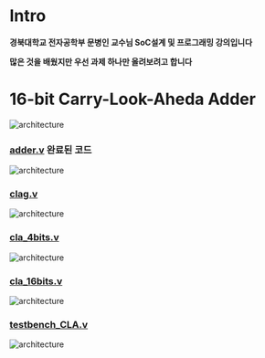 # Intro

**경북대학교 전자공학부 문병인 교수님 SoC설계 및 프로그래밍 강의입니다**

**많은 것을 배웠지만 우선 과제 하나만 올려보려고 합니다**

# 16-bit Carry-Look-Aheda Adder

![architecture](https://postfiles.pstatic.net/MjAyMDExMDdfOTAg/MDAxNjA0NzI3NDQ3OTk5.pCwRUIx0RwC1BsYKYUQA0qbViMiRRDr30Wp1k3Aqkt8g.p1n9kVQiHelIF8R7O_aGt_sUpF0repCqnmoqLMXQsgQg.PNG.qotjdrb6/image.png?type=w773)

### [adder.v](https://github.com/Seonggyu-Bae/SoC_Design_and_Programing/blob/main/16bit-Carry-Look_Ahead%20Adder/adder.v) 완료된 코드

![architecture](https://postfiles.pstatic.net/MjAyMDExMDdfMjE4/MDAxNjA0NzI3NDgyNjYy.nKbmDIgV1NPoAOE_4SDGlTRpXjvOUy9ohWx7D8Q9Gigg.XaX5JDX-rPacCjt90i2qrSOTNCu__E6rorlxO9F-iVMg.PNG.qotjdrb6/image.png?type=w773)

### [clag.v](https://github.com/Seonggyu-Bae/SoC_Design_and_Programing/blob/main/16bit-Carry-Look_Ahead%20Adder/clag.v)

![architecture](https://postfiles.pstatic.net/MjAyMDExMDdfMjE0/MDAxNjA0NzI3NTAyNjM5.wU3qdcgEMkm9z7vPs4Y5UjHK66m3vJodBqpiHkHndIMg.UZyGVKOF0WtTQwCmDhNH64U3zTGQVnNjfObkhHJwDaIg.PNG.qotjdrb6/image.png?type=w773)

### [cla_4bits.v](https://github.com/Seonggyu-Bae/SoC_Design_and_Programing/blob/main/16bit-Carry-Look_Ahead%20Adder/cla_4bits.v)

![architecture](https://postfiles.pstatic.net/MjAyMDExMDdfMSAg/MDAxNjA0NzI3NTI0Mjk0.8fSYz8z-JBZt_VhgOJowyBi1CHEMRK01muWbD_BkJBEg.6GyXK_HupQxFoBuNEQQb4OYtlX3YdeIS9sQH8HgePlcg.PNG.qotjdrb6/image.png?type=w773)

### [cla_16bits.v](https://github.com/Seonggyu-Bae/SoC_Design_and_Programing/blob/main/16bit-Carry-Look_Ahead%20Adder/cla_16bits.v)

![architecture](https://postfiles.pstatic.net/MjAyMDExMDdfMTA0/MDAxNjA0NzI3NTQ5MDUx.EOIxW75icv89Eo39w0BSP3KDx1_KA55pOjYJraeCjzYg.WTZLh94QtgPM96hBW08lyaMMGM96LUj0akQRYs9YX9Yg.PNG.qotjdrb6/image.png?type=w773)


### [testbench_CLA.v](https://github.com/Seonggyu-Bae/SoC_Design_and_Programing/blob/main/16bit-Carry-Look_Ahead%20Adder/testbench_CLA.v)

![architecture](https://postfiles.pstatic.net/MjAyMDExMDdfMjM2/MDAxNjA0NzI3NTk0NjU3.JgsCQuYW4AjC5XwL052n5nCO1c8nKch7c63LkXz-4g8g.3gWLrumUKJ90I10hSJ1XLx9yeor6CCnBYLZhay2zk5Ag.PNG.qotjdrb6/image.png?type=w773)
